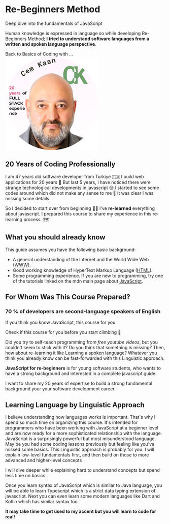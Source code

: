 # Re-Beginners Method

Deep dive into the fundamentals of JavaScript

Human knowledge is expressed in language so while developing Re-Beginners Method; **I tried to understand software languages from a written and spoken language perspective**.

Back to Basics of Coding with ...
![Cem Kaan](./profile.png)

## 20 Years of Coding Professionally

I am 47 years old  software developer from Turkiye :tr:  I build web applications for 20 years :floppy_disk:
But last 5 years, I have noticed there were strange technological developments in javascript :unamused: I started to see some codes around which did not make any sense to me :older_man: It was clear I was missing some details.

So I decided to start over from beginning :man_technologist: I've **re-learned** everything about javascript. I prepared this course to share my experience in this re-learning process. :world_map: <FontIcon icon="route" size="23" color="Crimson"/>

## What you should already know

This guide assumes you have the following basic background:

- A general understanding of the Internet and the World Wide Web ([WWW](https://developer.mozilla.org/en-US/docs/Glossary/World_Wide_Web)).
- Good working knowledge of HyperText Markup Language ([HTML](https://developer.mozilla.org/en-US/docs/Glossary/HTML)).
- Some programming experience. If you are new to programming, try one of the tutorials linked on the mdn main page about [JavaScript](https://developer.mozilla.org/en-US/docs/Web/JavaScript).

## For Whom Was This Course Prepared?

### 70 % of developers are second-language speakers of English

If you think you know JavaScript, this course for you.

Check if this course for you before you start climbing  :mount_fuji:

Did you try to self-teach programming from _free youtube videos_, but you couldn't seem to stick with it? Do you think that something is missing? Then, how about re-learning it like Learning a spoken language? Whatever you think you already know can be fast-forwarded with this Linguistic approach.

**JavaScript for re-beginners** is for young software students, who wants to have a strong background and interested in a complete javascript guide.

I want to share my 20 years of expertise to build a strong fundamental background your your software development career.  

## Learning Language by Linguistic Approach

I believe understanding how languages works is important. That's why I spend so much time on organizing this course.
It's intended for programmers who have been working with JavaScript at a beginner level and are now ready for a more sophisticated relationship with the language. JavaScript is a surprisingly powerful but most misunderstood language.
May be you had some coding lessons previously but feeling like you’ve missed some basics.
This Linguistic approach is probably for you.
I will explain low-level fundamentals first, and then build on those to more
advanced and higher-level concepts

I will dive deeper while explaining hard to understand concepts but spend less time on basics.

Once you learn syntax of JavaScript which is similar to Java language, you will be able to learn  Typescript which is a strict data typing extension of javascript.
Next you can even learn some modern languages like Dart and Kotlin which has similar syntax too.

**It may take time to get used to my accent but you will learn to code for real!**
